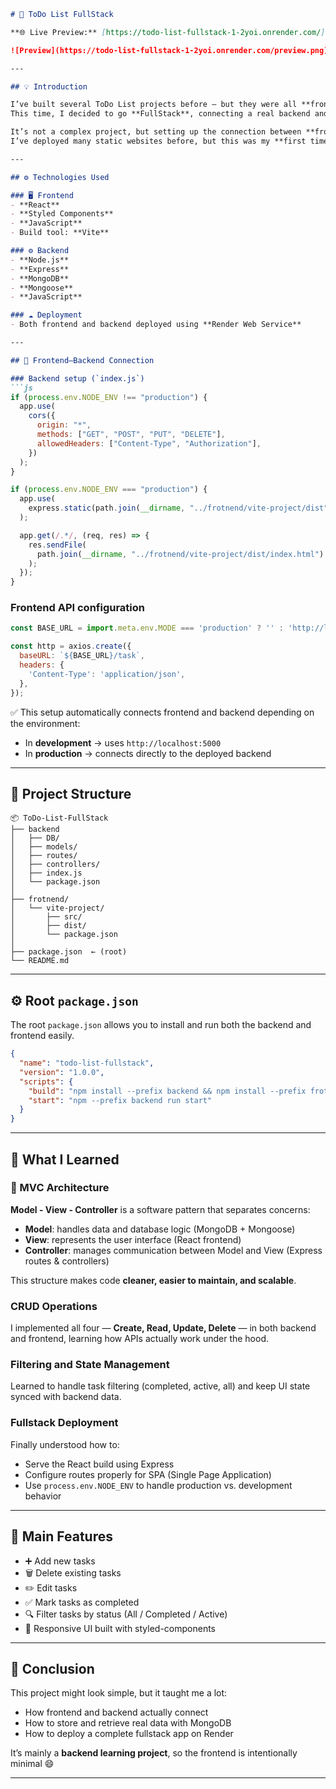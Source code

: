 
````markdown
# 📝 ToDo List FullStack

**🌐 Live Preview:** [https://todo-list-fullstack-1-2yoi.onrender.com/](https://todo-list-fullstack-1-2yoi.onrender.com/)

![Preview](https://todo-list-fullstack-1-2yoi.onrender.com/preview.png)

---

## 💡 Introduction

I’ve built several ToDo List projects before — but they were all **frontend-only**, storing data in **localStorage**.  
This time, I decided to go **FullStack**, connecting a real backend and database.  

It’s not a complex project, but setting up the connection between **frontend and backend** took me quite some time.  
I’ve deployed many static websites before, but this was my **first time using a web server** for a fullstack app — and yes, I got stuck for a while 😅.

---

## ⚙️ Technologies Used

### 🖥️ Frontend
- **React**
- **Styled Components**
- **JavaScript**
- Build tool: **Vite**

### ⚙️ Backend
- **Node.js**
- **Express**
- **MongoDB**
- **Mongoose**
- **JavaScript**

### ☁️ Deployment
- Both frontend and backend deployed using **Render Web Service**

---

## 🔗 Frontend–Backend Connection

### Backend setup (`index.js`)
```js
if (process.env.NODE_ENV !== "production") {
  app.use(
    cors({
      origin: "*",
      methods: ["GET", "POST", "PUT", "DELETE"],
      allowedHeaders: ["Content-Type", "Authorization"],
    })
  );
}

if (process.env.NODE_ENV === "production") {
  app.use(
    express.static(path.join(__dirname, "../frotnend/vite-project/dist"))
  );

  app.get(/.*/, (req, res) => {
    res.sendFile(
      path.join(__dirname, "../frotnend/vite-project/dist/index.html")
    );
  });
}
````

### Frontend API configuration

```js
const BASE_URL = import.meta.env.MODE === 'production' ? '' : 'http://localhost:5000';

const http = axios.create({
  baseURL: `${BASE_URL}/task`,
  headers: {
    'Content-Type': 'application/json',
  },
});
```

✅ This setup automatically connects frontend and backend depending on the environment:

* In **development** → uses `http://localhost:5000`
* In **production** → connects directly to the deployed backend

---

## 🧩 Project Structure

```
📦 ToDo-List-FullStack
├── backend
│   ├── DB/
│   ├── models/
│   ├── routes/
│   ├── controllers/
│   ├── index.js
│   └── package.json
│
├── frotnend/
│   └── vite-project/
│       ├── src/
│       ├── dist/
│       └── package.json
│
├── package.json  ← (root)
└── README.md
```

---

## ⚙️ Root `package.json`

The root `package.json` allows you to install and run both the backend and frontend easily.

```json
{
  "name": "todo-list-fullstack",
  "version": "1.0.0",
  "scripts": {
    "build": "npm install --prefix backend && npm install --prefix frotnend/vite-project && npm --prefix frotnend/vite-project run build",
    "start": "npm --prefix backend run start"
  }
}
```

---

## 🧠 What I Learned

### 🧩 MVC Architecture

**Model - View - Controller** is a software pattern that separates concerns:

* **Model**: handles data and database logic (MongoDB + Mongoose)
* **View**: represents the user interface (React frontend)
* **Controller**: manages communication between Model and View (Express routes & controllers)

This structure makes code **cleaner, easier to maintain, and scalable**.

### CRUD Operations

I implemented all four — **Create, Read, Update, Delete** — in both backend and frontend, learning how APIs actually work under the hood.

### Filtering and State Management

Learned to handle task filtering (completed, active, all) and keep UI state synced with backend data.

### Fullstack Deployment

Finally understood how to:

* Serve the React build using Express
* Configure routes properly for SPA (Single Page Application)
* Use `process.env.NODE_ENV` to handle production vs. development behavior

---

## 🎯 Main Features

* ➕ Add new tasks
* 🗑️ Delete existing tasks
* ✏️ Edit tasks
* ✅ Mark tasks as completed
* 🔍 Filter tasks by status (All / Completed / Active)
* 🧭 Responsive UI built with styled-components

---

## 🧾 Conclusion

This project might look simple, but it taught me a lot:

* How frontend and backend actually connect
* How to store and retrieve real data with MongoDB
* How to deploy a complete fullstack app on Render

It’s mainly a **backend learning project**, so the frontend is intentionally minimal 😄

---

